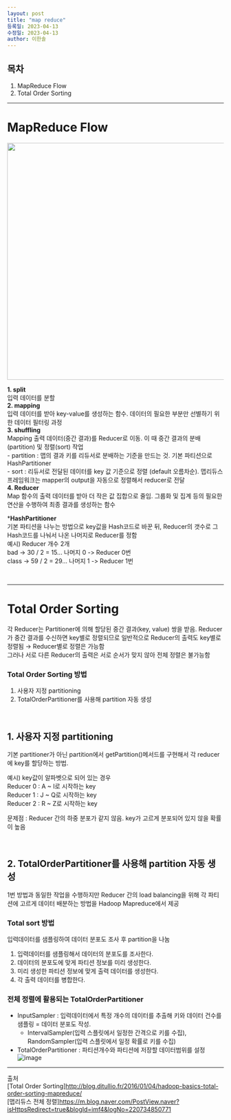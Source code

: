 ```yaml
---
layout: post
title: "map reduce"
등록일: 2023-04-13
수정일: 2023-04-13
author: 이한솔
---
```


## **목차**
1. MapReduce Flow
2. Total Order Sorting

---

# **MapReduce Flow**
   <img src="https://user-images.githubusercontent.com/109563345/232403737-1a2b8ce4-02ac-43b0-bd1c-c1c4a0b8fcac.png" width="550">

   **1. split**   
      입력 데이터를 분할   
   **2. mapping**   
      입력 데이터를 받아 key-value를 생성하는 함수. 데이터의 필요한 부분만 선별하기 위한 데이터 필터링 과정   
   **3. shuffling**   
      Mapping 출력 데이터(중간 결과)를 Reducer로 이동. 이 때 중간 결과의 분배(partition) 및 정렬(sort) 작업   
      - partition : 맵의 결과 키를 리듀서로 분배하는 기준을 만드는 것. 기본 파티션으로 HashPartitioner   
      - sort : 리듀서로 전달된 데이터를 key 값 기준으로 정렬 (default 오름차순). 맵리듀스 프레임워크는 mapper의 output을 자동으로 정렬해서 reducer로 전달   
   **4. Reducer**   
      Map 함수의 출력 데이터를 받아 더 작은 값 집합으로 줄임. 그룹화 및 집계 등의 필요한 연산을 수행하여 최종 결과를 생성하는 함수   
   
   ***HashPartitioner**   
   기본 파티션을 나누는 방법으로 key값을 Hash코드로 바꾼 뒤, Reducer의 갯수로 그 Hash코드를 나눠서 나온 나머지로 Reducer를 정함   
   예시) Reducer 개수 2개   
   bad -> 30 / 2 = 15... 나머지 0 -> Reducer 0번   
   class -> 59 / 2 = 29... 나머지 1 -> Reducer 1번   
   
   <Br>
      
   ---
   
# **Total Order Sorting**
   각 Reducer는 Partitioner에 의해 할당된 중간 결과(key, value) 쌍을 받음. Reducer가 중간 결과를 수신하면 key별로 정렬되므로 일반적으로 Reducer의 출력도 key별로 정렬됨 → Reducer별로 정렬은 가능함   
   그러나 서로 다른 Reducer의 출력은 서로 순서가 맞지 않아 전체 정렬은 불가능함

   ### **Total Order Sorting 방법**
   1. 사용자 지정 partitioning
   2. TotalOrderPartitioner를 사용해 partition 자동 생성

<Br>
   
   ## **1. 사용자 지정 partitioning**
   기본 partitioner가 아닌 partition에서 getPartition()메서드를 구현해서 각 reducer에 key를 할당하는 방법.   
   
   예시) key값이 알파벳으로 되어 있는 경우   
   Reducer 0 : A ~ I로 시작하는 key   
   Reducer 1 : J ~ Q로 시작하는 key   
   Reducer 2 : R ~ Z로 시작하는 key   
   
   문제점 : Reducer 간의 하중 분포가 같지 않음. key가 고르게 분포되어 있지 않을 확률이 높음
   

<Br>
   
   ## **2. TotalOrderPartitioner를 사용해 partition 자동 생성**
   1번 방법과 동일한 작업을 수행하지만 Reducer 간의 load balancing을 위해 각 파티션에 고르게 데이터 배분하는 방법을 Hadoop Mapreduce에서 제공   
   
   ### **Total sort 방법**      
   입력데이터를 샘플링하여 데이터 분포도 조사 후 partition을 나눔   
   1. 입력데이터를 샘플링해서 데이터의 분포도를 조사한다.
   2. 데이터의 분포도에 맞게 파티션 정보를 미리 생성한다.
   3. 미리 생성한 파티션 정보에 맞게 출력 데이터를 생성한다.
   4. 각 출력 데이터를 병합한다.
   
   ### **전체 정렬에 활용되는 TotalOrderPartitioner** 
   - InputSampler : 입력데이터에서 특정 개수의 데이터를 추출해 키와 데이터 건수를 샘플링 = 데이터 분포도 작성.
      - IntervalSampler(입력 스플릿에서 일정한 간격으로 키를 수집), RandomSampler(입력 스플릿에서 일정 확률로 키를 수집)   
   - TotalOrderPartitioner : 파티션개수와 파티션에 저장할 데이터범위를 설정   
   ![image](https://user-images.githubusercontent.com/109563345/232383664-49fff920-b3e0-4d16-855f-4aa1e1044baa.png)

   
---
   
출처   
[Total Order Sorting]<http://blog.ditullio.fr/2016/01/04/hadoop-basics-total-order-sorting-mapreduce/>   
[맵리듀스 전체 정렬]<https://m.blog.naver.com/PostView.naver?isHttpsRedirect=true&blogId=imf4&logNo=220734850771>
